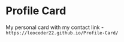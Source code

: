 # Profile Card
My personal card with my contact
link - `https://leocoder22.github.io/Profile-Card/`
